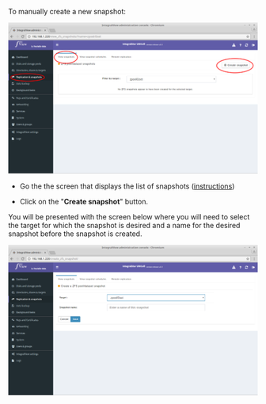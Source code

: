 
To manually create a new snapshot:

![Creating a snapshot](../img/create_snapshot1.png)

- Go the the screen that displays the list of snapshots ([instructions](view_snapshots.md))

- Click on the "**Create snapshot**" button.

You will be presented with the screen below where you will need to select the target for which the snapshot is desired and a name for the desired snapshot before the snapshot is created.

![Creating a snapshot](../img/create_snapshot2.png)

